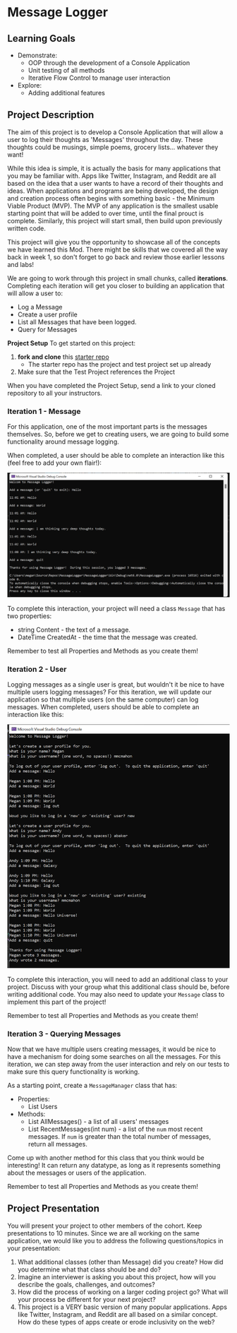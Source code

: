 # Message Logger

## Learning Goals
- Demonstrate:
    - OOP through the development of a Console Application
    - Unit testing of all methods
    - Iterative Flow Control to manage user interaction
- Explore:
    - Adding additional features

## Project Description

The aim of this project is to develop a Console Application that will allow a user to log their thoughts as 'Messages' throughout the day.  These thoughts could be musings, simple poems, grocery lists... whatever they want!

While this idea is simple, it is actually the basis for many applications that you may be familiar with.  Apps like Twitter, Instagram, and Reddit are all based on the idea that a user wants to have a record of their thoughts and ideas.  When applications and programs are being developed, the design and creation process often begins with something basic - the Minimum Viable Product (MVP).  The MVP of any application is the smallest usable starting point that will be added to over time, until the final prouct is complete.  Similarly, this project will start small, then build upon previously written code.

This project will give you the opportunity to showcase all of the concepts we have learned this Mod.  There might be skills that we covered all the way back in week 1, so don't forget to go back and review those earlier lessons and labs!

We are going to work through this project in small chunks, called **iterations**.  Completing each iteration will get you closer to building an application that will allow a user to: 

* Log a Message
* Create a user profile
* List all Messages that have been logged.
* Query for Messages

**Project Setup**
To get started on this project:

1. **fork and clone** this [starter repo](https://github.com/turingschool-examples/MessageLogger)
    * The starter repo has the project and test project set up already
2. Make sure that the Test Project references the Project

When you have completed the Project Setup, send a link to your cloned repository to all your instructors.


### Iteration 1 - Message

For this application, one of the most important parts is the messages themselves.  So, before we get to creating users, we are going to build some functionality around message logging.  

When completed, a user should be able to complete an interaction like this (feel free to add your own flair!):

![Possible Completed version of Iteration1](/Mod1/Images/Project/1MessageLogger.png)

To complete this interaction, your project will need a class `Message` that has two properties:
- string Content - the text of a message.
- DateTime CreatedAt - the time that the message was created.

Remember to test all Properties and Methods as you create them!


### Iteration 2 - User

Logging messages as a single user is great, but wouldn't it be nice to have multiple users logging messages? For this iteration, we will update our application so that multiple users (on the same computer) can log messages.  When completed, users should be able to complete an interaction like this:

![Possible Completed version of Iteration2](/Mod1/Images/Project/2MessageLogger.png)

<!-- To complete this interaction, your project will need to have another class `User` that has three properties:
- string Name
- string UserName
- List<Message> Messages

A `User` will also need a method that will add a message to their `Messages`. -->

To complete this interaction, you will need to add an additional class to your project.  Discuss with your group what this additional class should be, before writing additional code.  You may also need to update your `Message` class to implement this part of the project!

Remember to test all Properties and Methods as you create them!

### Iteration 3 - Querying Messages

Now that we have multiple users creating messages, it would be nice to have a mechanism for doing some searches on all the messages.  For this iteration, we can step away from the user interaction and rely on our tests to make sure this query functionality is working.

As a starting point, create a `MessageManager` class that has:
* Properties:
    - List<User> Users
* Methods:
    - List<Message> AllMessages() - a list of all users' messages
    - List<Message> RecentMessages(int num) - a list of the `num` most recent messages.  If `num` is greater than the total number of messages, return all messages.

Come up with another method for this class that you think would be interesting!  It can return any datatype, as long as it represents something about the messages or users of the application.

Remember to test all Properties and Methods as you create them!

## Project Presentation

You will present your project to other members of the cohort.  Keep presentations to 10 minutes. Since we are all working on the same application, we would like you to address the following questions/topics in your presentation:

1. What additional classes (other than Message) did you create?  How did you determine what that class should be and do?
1. Imagine an interviewer is asking you about this project, how will you describe the goals, challenges, and outcomes?
1. How did the process of working on a larger coding project go? What will your process be different for your next project?
1. This project is a VERY basic version of many popular applications.  Apps like Twitter, Instagram, and  Reddit are all based on a similar concept.  How do these types of apps create or erode inclusivity on the web?